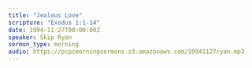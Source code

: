 ```yaml
---
title: "Jealous Love"
scripture: "Exodus 1:1-14"
date: 1994-11-27T00:00:00Z
speaker: Skip Ryan
sermon_type: morning
audio: https://pcpcmorningsermons.s3.amazonaws.com/19941127ryan.mp3 
---
```



